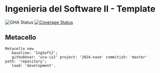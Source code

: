 # Ingenieria del Software II - Template

![GHA Status](https://github.com/uca-is2/2024-nave/actions/workflows/GHA.yml/badge.svg)
[![Coverage Status](https://coveralls.io/repos/github/uca-is2/2024-nave/badge.svg?branch=master)](https://coveralls.io/github/uca-is2/2024-nave?branch=master)

## Metacello

```smalltalk
Metacello new
   baseline: 'IngSoft2';
   githubUser: 'uca-is2' project: '2024-nave' commitish: 'master' path: 'repository';
   load: 'development'.
```
